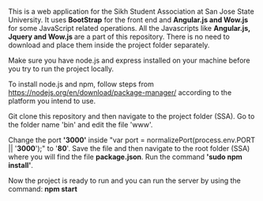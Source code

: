 This is a web application for the Sikh Student Association at San Jose State University. It uses <b>BootStrap</b> for the front end and <b>Angular.js and Wow.js</b> for some JavaScript related operations. All the Javascripts like <b>Angular.js, Jquery and Wow.js </b> are a part of this repository. There is no need to download and place them inside the project folder separately.

Make sure you have node.js and express installed on your machine before you try to run the project locally. 

To install node.js and npm, follow steps from https://nodejs.org/en/download/package-manager/ according to the platform you intend to use. 

Git clone this repository and then navigate to the project folder (SSA). Go to the folder name 'bin' and edit the file 'www'.

Change the port <b>'3000'</b> inside "var port = normalizePort(process.env.PORT || '<b>3000</b>');" to '<b>80</b>'. Save the file and then navigate to the root folder (SSA) where you will find the file <b> package.json</b>. 
Run the command <b>'sudo npm install'</b>.

Now the project is ready to run and you can run the server by using the command: <b>npm start</b>



